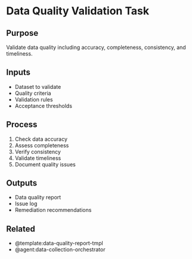 # Data Quality Validation Task

## Purpose
Validate data quality including accuracy, completeness, consistency, and timeliness.

## Inputs
- Dataset to validate
- Quality criteria
- Validation rules
- Acceptance thresholds

## Process
1. Check data accuracy
2. Assess completeness
3. Verify consistency
4. Validate timeliness
5. Document quality issues

## Outputs
- Data quality report
- Issue log
- Remediation recommendations

## Related
- @template:data-quality-report-tmpl
- @agent:data-collection-orchestrator
